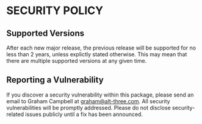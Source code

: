 # SECURITY POLICY

## Supported Versions

After each new major release, the previous release will be supported for no
less than 2 years, unless explictly stated otherwise. This may mean that there
are multiple supported versions at any given time.

## Reporting a Vulnerability

If you discover a security vulnerability within this package, please send an
email to Graham Campbell at graham@alt-three.com. All security vulnerabilities
will be promptly addressed. Please do not disclose security-related issues
publicly until a fix has been announced.
